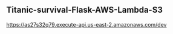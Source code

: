 ## Titanic-survival-Flask-AWS-Lambda-S3

https://as27s32q79.execute-api.us-east-2.amazonaws.com/dev

